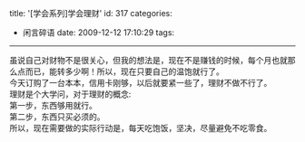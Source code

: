 title: '[学会系列]学会理财'
id: 317
categories:
  - 闲言碎语
date: 2009-12-12 17:10:29
tags:
---

虽说自己对财物不是很关心，但我的想法是，现在不是赚钱的时候，每个月也就那么点而已，能转多少啊！所以，现在只要自己的温饱就行了。
</br>今天订购了一台本本，信用卡刚够，以后就要紧一些了，理财不做不行了。
</br>理财是个大学问，对于理财的概念:
</br>第一步，东西够用就行。
</br>第二步，东西只买必须的。
</br>所以，现在需要做的实际行动是，每天吃饱饭，坚决，尽量避免不吃零食。